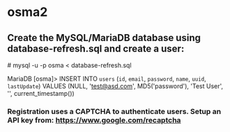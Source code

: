 # osma2

## Create the MySQL/MariaDB database using database-refresh.sql and create a user:
\# mysql -u <username> -p osma < database-refresh.sql

MariaDB [osma]> INSERT INTO `users` (`id`, `email`, `password`, `name`, `uuid`, `lastUpdate`) VALUES (NULL, 'test@asd.com', MD5('password'), 'Test User', '', current_timestamp())

### Registration uses a CAPTCHA to authenticate users.  Setup an API key from: https://www.google.com/recaptcha 

